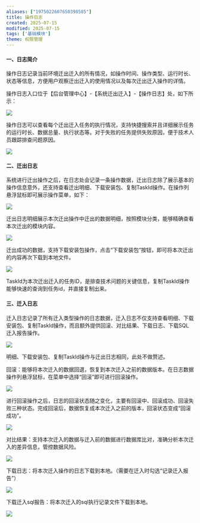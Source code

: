 ```yaml
---
aliases: ["1975022607650398585"]
title: 操作日志
created: 2025-07-15
modified: 2025-07-15
tags: ['基础模块']
theme: 权限管理
---
```


#### **一、日志简介**

操作日志记录当前环境迁出迁入的所有情况，如操作时间、操作类型、运行时长、状态等信息，方便用户观察迁出迁入的使用情况以及每次迁出迁入操作的详情。

操作日志入口位于【后台管理中心】-【系统迁出迁入】-【操作日志】处，如下所示：

![](1321a1dac2e5d0aa18e493fea4c129eb.jpg)

操作日志可以查看每个迁出迁入任务的执行情况，支持快捷搜索并且详细展示任务的运行时长、数据总量、执行状态等。对于失败的任务提供失败原因，便于技术人员跟踪排查问题原因。

![](9986bc3938101dd7d92db9eb4ec176d7.jpg)

#### **二、迁出日志**

系统进行迁出操作之后，在日志处会记录一条操作数据，迁出日志除了展示基本的操作信息意外，还支持查看迁出明细、下载安装包、复制TaskId操作。在操作列悬浮鼠标即可展示操作菜单，如下：

![](97ba84f6e52fd9156058adfa87c78bda.jpg)

迁出日志明细展示本次迁出操作中迁出的数据明细，按照模块分类，能够精确查看本次迁出的模块内容。

![](238bf431964ff33a5f414879240f657e.jpg)

迁出成功的数据，支持下载安装包操作，点击“下载安装包”按钮，即可将本次迁出的内容再次下载到本地文件。

![](0b3ebefdb54f55cc92f17290ce4967ce.jpg)

TaskId为本次迁出迁入的任务ID，是排查技术问题的关键信息，复制TaskId操作能够快速的查询到任务id，并直接复制出来。

#### **三、迁入日志**

迁入日志记录了所有迁入类型操作的日志数据，迁入日志不仅支持查看明细、下载安装包、复制TaskId操作，而且额外提供回滚、对比结果、下载日志、下载SQL迁入报告操作。

![](2e9648f406dcceae90fd150867fc0d09.jpg)

明细、下载安装包、复制TaskId操作与迁出日志相同，此处不做赘述。

回滚：能够将本次迁入的数据回退，恢复到本次迁入之前的数据版本。在日志数据操作列悬浮鼠标，在菜单中选择“回滚”即可进行回滚操作。

![](a50f93d6cabcc04245ad56e799e3832d.jpg)

进行回滚操作之后，日志的回滚状态随之变化，主要有回滚中、回滚成功、回滚失败三种状态。完成回滚后，数据恢复成本次迁入之前的版本，回滚状态变成“回滚成功”。

![](e9fcc41b8f671a8af948c9c347db09c8.jpg)

对比结果：支持本次迁入的数据与迁入前的数据进行数据库比对，准确分析本次迁入的差异信息，管控数据风险。

![](01395cd48e573527a8a6bf1dfc9878af.jpg)

下载日志：将本次迁入操作的日志下载到本地。（需要在迁入时勾选“记录迁入报告”）

![](ffea8edb310b624b180238ba4f303e9d.jpg)

下载迁入sql报告：将本次迁入的sql执行记录文件下载到本地。

![](71a72b2ee82b01ecaea518d3383dd195.jpg)